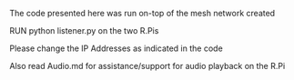 The code presented here was run on-top of the mesh network created

RUN python listener.py on the two R.Pis

Please change the IP Addresses as indicated in the code

Also read Audio.md for assistance/support for audio playback on the R.Pi

